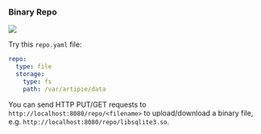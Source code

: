### Binary Repo

[![](https://github.com/artipie/artipie/workflows/Proof::binary/badge.svg)](./examples/binary)

Try this `repo.yaml` file:

```yaml
repo:
  type: file
  storage:
    type: fs
    path: /var/artipie/data
```

You can send HTTP PUT/GET requests
to `http://localhost:8080/repo/<filename>` to upload/download a binary file,
e.g. `http://localhost:8080/repo/libsqlite3.so`.

